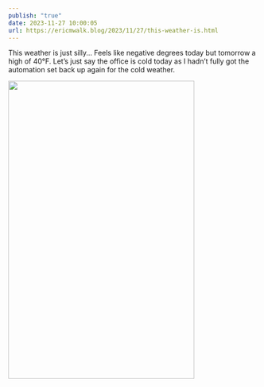 ```yaml
---
publish: "true"
date: 2023-11-27 10:00:05
url: https://ericmwalk.blog/2023/11/27/this-weather-is.html
---
```

This weather is just silly… Feels like negative degrees today but tomorrow a high of 40°F. Let’s just say the office is cold today as I hadn’t fully got the automation set back up again for the cold weather.



<img src="uploads/2023/52fc19eefe.jpg" width="374" height="600" alt="">
